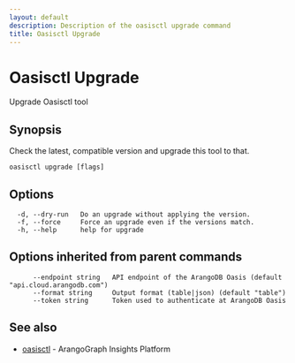 ```yaml
---
layout: default
description: Description of the oasisctl upgrade command
title: Oasisctl Upgrade
---
```

# Oasisctl Upgrade

Upgrade Oasisctl tool

## Synopsis

Check the latest, compatible version and upgrade this tool to that.

```
oasisctl upgrade [flags]
```

## Options

```
  -d, --dry-run   Do an upgrade without applying the version.
  -f, --force     Force an upgrade even if the versions match.
  -h, --help      help for upgrade
```

## Options inherited from parent commands

```
      --endpoint string   API endpoint of the ArangoDB Oasis (default "api.cloud.arangodb.com")
      --format string     Output format (table|json) (default "table")
      --token string      Token used to authenticate at ArangoDB Oasis
```

## See also

* [oasisctl](oasisctl-options.html)	 - ArangoGraph Insights Platform

